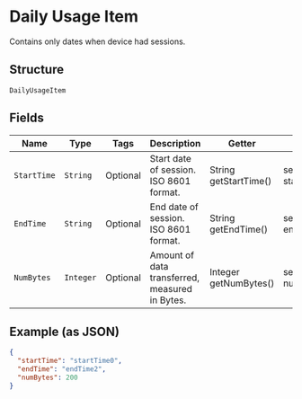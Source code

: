 
# Daily Usage Item

Contains only dates when device had sessions.

## Structure

`DailyUsageItem`

## Fields

| Name | Type | Tags | Description | Getter | Setter |
|  --- | --- | --- | --- | --- | --- |
| `StartTime` | `String` | Optional | Start date of session. ISO 8601 format. | String getStartTime() | setStartTime(String startTime) |
| `EndTime` | `String` | Optional | End date of session. ISO 8601 format. | String getEndTime() | setEndTime(String endTime) |
| `NumBytes` | `Integer` | Optional | Amount of data transferred, measured in Bytes. | Integer getNumBytes() | setNumBytes(Integer numBytes) |

## Example (as JSON)

```json
{
  "startTime": "startTime0",
  "endTime": "endTime2",
  "numBytes": 200
}
```

